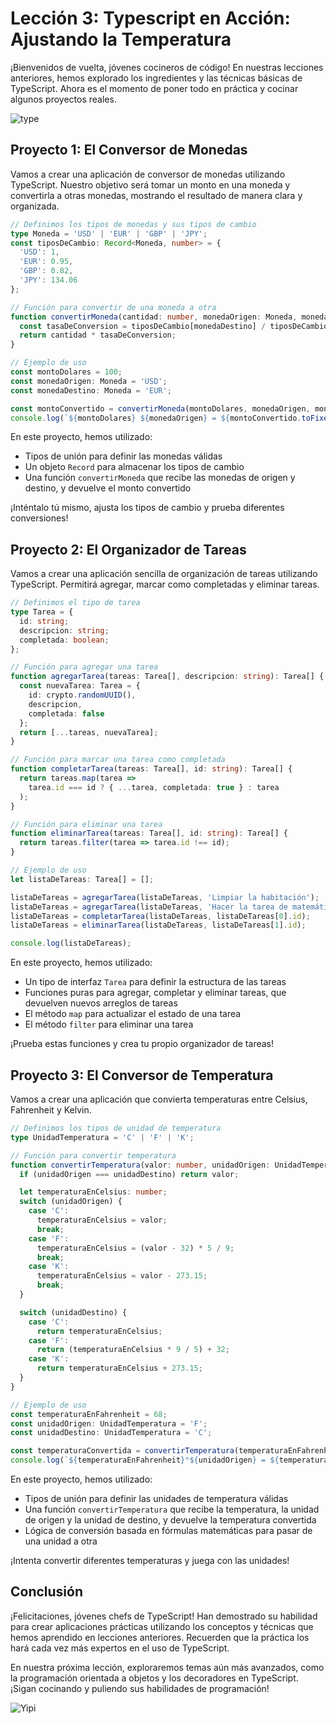 # Lección 3: Typescript en Acción: Ajustando la Temperatura

¡Bienvenidos de vuelta, jóvenes cocineros de código! En nuestras lecciones anteriores, hemos explorado los ingredientes y las técnicas básicas de TypeScript. Ahora es el momento de poner todo en práctica y cocinar algunos proyectos reales.

![type](https://res.cloudinary.com/dukgkrpft/image/upload/v1731876766/lessons/Typescript-en-accion-ajustando-la-temperatura/ce8vaiehi2vyhrzqxs1g.png)

## Proyecto 1: El Conversor de Monedas

Vamos a crear una aplicación de conversor de monedas utilizando TypeScript. Nuestro objetivo será tomar un monto en una moneda y convertirla a otras monedas, mostrando el resultado de manera clara y organizada.

```typescript
// Definimos los tipos de monedas y sus tipos de cambio
type Moneda = 'USD' | 'EUR' | 'GBP' | 'JPY';
const tiposDeCambio: Record<Moneda, number> = {
  'USD': 1,
  'EUR': 0.95,
  'GBP': 0.82,
  'JPY': 134.06
};

// Función para convertir de una moneda a otra
function convertirMoneda(cantidad: number, monedaOrigen: Moneda, monedaDestino: Moneda): number {
  const tasaDeConversion = tiposDeCambio[monedaDestino] / tiposDeCambio[monedaOrigen];
  return cantidad * tasaDeConversion;
}

// Ejemplo de uso
const montoDolares = 100;
const monedaOrigen: Moneda = 'USD';
const monedaDestino: Moneda = 'EUR';

const montoConvertido = convertirMoneda(montoDolares, monedaOrigen, monedaDestino);
console.log(`${montoDolares} ${monedaOrigen} = ${montoConvertido.toFixed(2)} ${monedaDestino}`);
```

En este proyecto, hemos utilizado:

- Tipos de unión para definir las monedas válidas
- Un objeto `Record` para almacenar los tipos de cambio
- Una función `convertirMoneda` que recibe las monedas de origen y destino, y devuelve el monto convertido

¡Inténtalo tú mismo, ajusta los tipos de cambio y prueba diferentes conversiones!

## Proyecto 2: El Organizador de Tareas

Vamos a crear una aplicación sencilla de organización de tareas utilizando TypeScript. Permitirá agregar, marcar como completadas y eliminar tareas.

```typescript
// Definimos el tipo de tarea
type Tarea = {
  id: string;
  descripcion: string;
  completada: boolean;
};

// Función para agregar una tarea
function agregarTarea(tareas: Tarea[], descripcion: string): Tarea[] {
  const nuevaTarea: Tarea = {
    id: crypto.randomUUID(),
    descripcion,
    completada: false
  };
  return [...tareas, nuevaTarea];
}

// Función para marcar una tarea como completada
function completarTarea(tareas: Tarea[], id: string): Tarea[] {
  return tareas.map(tarea =>
    tarea.id === id ? { ...tarea, completada: true } : tarea
  );
}

// Función para eliminar una tarea
function eliminarTarea(tareas: Tarea[], id: string): Tarea[] {
  return tareas.filter(tarea => tarea.id !== id);
}

// Ejemplo de uso
let listaDeTareas: Tarea[] = [];

listaDeTareas = agregarTarea(listaDeTareas, 'Limpiar la habitación');
listaDeTareas = agregarTarea(listaDeTareas, 'Hacer la tarea de matemáticas');
listaDeTareas = completarTarea(listaDeTareas, listaDeTareas[0].id);
listaDeTareas = eliminarTarea(listaDeTareas, listaDeTareas[1].id);

console.log(listaDeTareas);
```

En este proyecto, hemos utilizado:

- Un tipo de interfaz `Tarea` para definir la estructura de las tareas
- Funciones puras para agregar, completar y eliminar tareas, que devuelven nuevos arreglos de tareas
- El método `map` para actualizar el estado de una tarea
- El método `filter` para eliminar una tarea

¡Prueba estas funciones y crea tu propio organizador de tareas!

## Proyecto 3: El Conversor de Temperatura

Vamos a crear una aplicación que convierta temperaturas entre Celsius, Fahrenheit y Kelvin.

```typescript
// Definimos los tipos de unidad de temperatura
type UnidadTemperatura = 'C' | 'F' | 'K';

// Función para convertir temperatura
function convertirTemperatura(valor: number, unidadOrigen: UnidadTemperatura, unidadDestino: UnidadTemperatura): number {
  if (unidadOrigen === unidadDestino) return valor;

  let temperaturaEnCelsius: number;
  switch (unidadOrigen) {
    case 'C':
      temperaturaEnCelsius = valor;
      break;
    case 'F':
      temperaturaEnCelsius = (valor - 32) * 5 / 9;
      break;
    case 'K':
      temperaturaEnCelsius = valor - 273.15;
      break;
  }

  switch (unidadDestino) {
    case 'C':
      return temperaturaEnCelsius;
    case 'F':
      return (temperaturaEnCelsius * 9 / 5) + 32;
    case 'K':
      return temperaturaEnCelsius + 273.15;
  }
}

// Ejemplo de uso
const temperaturaEnFahrenheit = 68;
const unidadOrigen: UnidadTemperatura = 'F';
const unidadDestino: UnidadTemperatura = 'C';

const temperaturaConvertida = convertirTemperatura(temperaturaEnFahrenheit, unidadOrigen, unidadDestino);
console.log(`${temperaturaEnFahrenheit}°${unidadOrigen} = ${temperaturaConvertida.toFixed(2)}°${unidadDestino}`);
```

En este proyecto, hemos utilizado:

- Tipos de unión para definir las unidades de temperatura válidas
- Una función `convertirTemperatura` que recibe la temperatura, la unidad de origen y la unidad de destino, y devuelve la temperatura convertida
- Lógica de conversión basada en fórmulas matemáticas para pasar de una unidad a otra

¡Intenta convertir diferentes temperaturas y juega con las unidades!

## Conclusión

¡Felicitaciones, jóvenes chefs de TypeScript! Han demostrado su habilidad para crear aplicaciones prácticas utilizando los conceptos y técnicas que hemos aprendido en lecciones anteriores. Recuerden que la práctica los hará cada vez más expertos en el uso de TypeScript.

En nuestra próxima lección, exploraremos temas aún más avanzados, como la programación orientada a objetos y los decoradores en TypeScript. ¡Sigan cocinando y puliendo sus habilidades de programación!

![Yipi](https://res.cloudinary.com/dukgkrpft/image/upload/v1729378761/lessons/felicidades-yipi/jczrx7hhw88cvrfnmiae.jpg)
